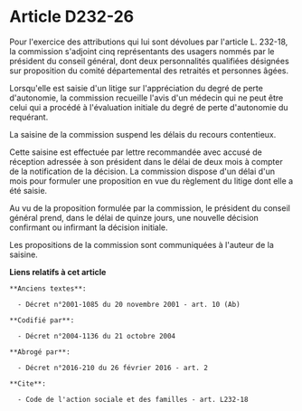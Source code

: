 # Article D232-26

Pour l'exercice des attributions qui lui sont dévolues par l'article L. 232-18, la commission s'adjoint cinq représentants
des usagers nommés par le président du conseil général, dont deux personnalités qualifiées désignées sur proposition du
comité départemental des retraités et personnes âgées.

Lorsqu'elle est saisie d'un litige sur l'appréciation du degré de perte d'autonomie, la commission recueille l'avis d'un
médecin qui ne peut être celui qui a procédé à l'évaluation initiale du degré de perte d'autonomie du requérant.

La saisine de la commission suspend les délais du recours contentieux.

Cette saisine est effectuée par lettre recommandée avec accusé de réception adressée à son président dans le délai de deux
mois à compter de la notification de la décision. La commission dispose d'un délai d'un mois pour formuler une proposition en
vue du règlement du litige dont elle a été saisie.

Au vu de la proposition formulée par la commission, le président du conseil général prend, dans le délai de quinze jours, une
nouvelle décision confirmant ou infirmant la décision initiale.

Les propositions de la commission sont communiquées à l'auteur de la saisine.

**Liens relatifs à cet article**

	**Anciens textes**:

	  - Décret n°2001-1085 du 20 novembre 2001 - art. 10 (Ab)

	**Codifié par**:

	  - Décret n°2004-1136 du 21 octobre 2004

	**Abrogé par**:

	  - Décret n°2016-210 du 26 février 2016 - art. 2

	**Cite**:

	  - Code de l'action sociale et des familles - art. L232-18
